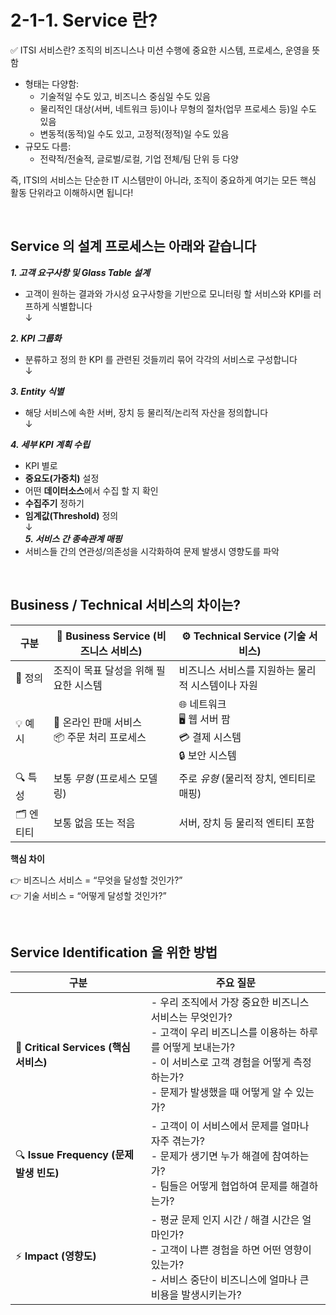 # 2-1-1. Service 란?

✅ ITSI 서비스란?
조직의 비즈니스나 미션 수행에 중요한 시스템, 프로세스, 운영을 뜻함

- 형태는 다양함:
  - 기술적일 수도 있고, 비즈니스 중심일 수도 있음
  - 물리적인 대상(서버, 네트워크 등)이나 무형의 절차(업무 프로세스 등)일 수도 있음
  - 변동적(동적)일 수도 있고, 고정적(정적)일 수도 있음
- 규모도 다름:
  - 전략적/전술적, 글로벌/로컬, 기업 전체/팀 단위 등 다양

즉, ITSI의 서비스는 단순한 IT 시스템만이 아니라, 조직이 중요하게 여기는 모든 핵심 활동 단위라고 이해하시면 됩니다!

</br>

## Service 의 설계 프로세스는 아래와 같습니다

**_1. 고객 요구사항 및 Glass Table 설계_**

- 고객이 원하는 결과와 가시성 요구사항을 기반으로 모니터링 할 서비스와 KPI를 러프하게 식별합니다</br>
  ↓</br>

**_2. KPI 그룹화_**

- 분류하고 정의 한 KPI 를 관련된 것들끼리 묶어 각각의 서비스로 구성합니다</br>
  ↓</br>

**_3. Entity 식별_**

- 해당 서비스에 속한 서버, 장치 등 물리적/논리적 자산을 정의합니다</br>
  ↓</br>

**_4. 세부 KPI 계획 수립_**

- KPI 별로
- **중요도(가중치)** 설정
- 어떤 **데이터소스**에서 수집 할 지 확인
- **수집주기** 정하기
- **임계값(Threshold)** 정의 </br>
  ↓</br>
  **_5. 서비스 간 종속관계 매핑_**
- 서비스들 간의 연관성/의존성을 시각화하여 문제 발생시 영향도를 파악

</br>

## Business / Technical 서비스의 차이는?

| 구분      | 🚀 **Business Service (비즈니스 서비스)**      | ⚙️ **Technical Service (기술 서비스)**                           |
| --------- | ---------------------------------------------- | ---------------------------------------------------------------- |
| 📌 정의   | 조직이 목표 달성을 위해 필요한 시스템          | 비즈니스 서비스를 지원하는 물리적 시스템이나 자원                |
| 💡 예시   | 🛒 온라인 판매 서비스<br>📦 주문 처리 프로세스 | 🌐 네트워크<br>🖥️ 웹 서버 팜<br>💳 결제 시스템<br>🔒 보안 시스템 |
| 🔍 특성   | 보통 _무형_ (프로세스 모델링)                  | 주로 _유형_ (물리적 장치, 엔티티로 매핑)                         |
| 🗂️ 엔티티 | 보통 없음 또는 적음                            | 서버, 장치 등 물리적 엔티티 포함                                 |

**핵심 차이**

👉 비즈니스 서비스 = “무엇을 달성할 것인가?”</br>
👉 기술 서비스 = “어떻게 달성할 것인가?”

</br>

## Service Identification 을 위한 방법

| 구분                                    | 주요 질문                                                                                                                                                                                                         |
| --------------------------------------- | ----------------------------------------------------------------------------------------------------------------------------------------------------------------------------------------------------------------- |
| 🚩 **Critical Services (핵심 서비스)**  | - 우리 조직에서 가장 중요한 비즈니스 서비스는 무엇인가?<br>- 고객이 우리 비즈니스를 이용하는 하루를 어떻게 보내는가?<br>- 이 서비스로 고객 경험을 어떻게 측정하는가?<br>- 문제가 발생했을 때 어떻게 알 수 있는가? |
| 🔍 **Issue Frequency (문제 발생 빈도)** | - 고객이 이 서비스에서 문제를 얼마나 자주 겪는가?<br>- 문제가 생기면 누가 해결에 참여하는가?<br>- 팀들은 어떻게 협업하여 문제를 해결하는가?                                                                       |
| ⚡ **Impact (영향도)**                  | - 평균 문제 인지 시간 / 해결 시간은 얼마인가?<br>- 고객이 나쁜 경험을 하면 어떤 영향이 있는가?<br>- 서비스 중단이 비즈니스에 얼마나 큰 비용을 발생시키는가?                                                       |

